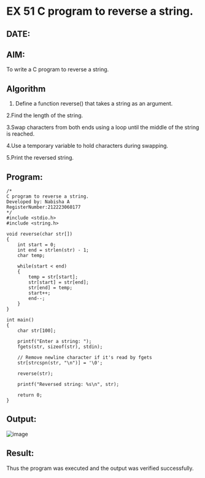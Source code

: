 # EX 51 C program to reverse a string.
## DATE:
## AIM:
To write a C program to reverse a string.

## Algorithm
1. Define a function reverse() that takes a string as an argument.

2.Find the length of the string.

3.Swap characters from both ends using a loop until the middle of the string is reached.

4.Use a temporary variable to hold characters during swapping.

5.Print the reversed string.  

## Program:
```
/*
C program to reverse a string.
Developed by: Nabisha A
RegisterNumber:212223060177  
*/
#include <stdio.h>
#include <string.h>

void reverse(char str[])
{
    int start = 0;
    int end = strlen(str) - 1;
    char temp;

    while(start < end)
    {
        temp = str[start];
        str[start] = str[end];
        str[end] = temp;
        start++;
        end--;
    }
}

int main()
{
    char str[100];

    printf("Enter a string: ");
    fgets(str, sizeof(str), stdin);

    // Remove newline character if it's read by fgets
    str[strcspn(str, "\n")] = '\0';

    reverse(str);

    printf("Reversed string: %s\n", str);

    return 0;
}

```

## Output:
![image](https://github.com/user-attachments/assets/411c344c-3cb0-4c13-8144-c204e4d816ca)


## Result:
Thus the program was executed and the output was verified successfully.
